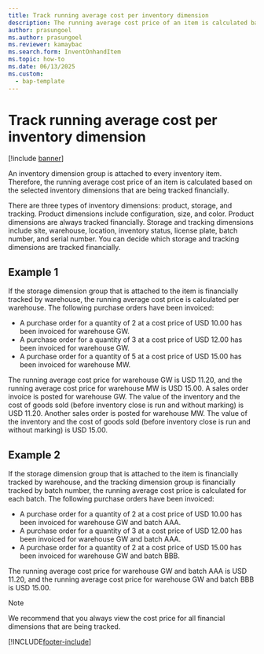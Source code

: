 ```yaml
---
title: Track running average cost per inventory dimension
description: The running average cost price of an item is calculated based on the selected inventory dimensions that are being tracked financially.
author: prasungoel
ms.author: prasungoel
ms.reviewer: kamaybac
ms.search.form: InventOnhandItem
ms.topic: how-to
ms.date: 06/13/2025
ms.custom: 
  - bap-template
---
```


# Track running average cost per inventory dimension

[!include [banner](../includes/banner.md)]

An inventory dimension group is attached to every inventory item. Therefore, the running average cost price of an item is calculated based on the selected inventory dimensions that are being tracked financially.

There are three types of inventory dimensions: product, storage, and tracking. Product dimensions include configuration, size, and color. Product dimensions are always tracked financially. Storage and tracking dimensions include site, warehouse, location, inventory status, license plate, batch number, and serial number. You can decide which storage and tracking dimensions are tracked financially.

## Example 1

If the storage dimension group that is attached to the item is financially tracked by warehouse, the running average cost price is calculated per warehouse. The following purchase orders have been invoiced:

- A purchase order for a quantity of 2 at a cost price of USD 10.00 has been invoiced for warehouse GW.
- A purchase order for a quantity of 3 at a cost price of USD 12.00 has been invoiced for warehouse GW.
- A purchase order for a quantity of 5 at a cost price of USD 15.00 has been invoiced for warehouse MW.

The running average cost price for warehouse GW is USD 11.20, and the running average cost price for warehouse MW is USD 15.00. A sales order invoice is posted for warehouse GW. The value of the inventory and the cost of goods sold (before inventory close is run and without marking) is USD 11.20. Another sales order is posted for warehouse MW. The value of the inventory and the cost of goods sold (before inventory close is run and without marking) is USD 15.00.

## Example 2

If the storage dimension group that is attached to the item is financially tracked by warehouse, and the tracking dimension group is financially tracked by batch number, the running average cost price is calculated for each batch. The following purchase orders have been invoiced:

- A purchase order for a quantity of 2 at a cost price of USD 10.00 has been invoiced for warehouse GW and batch AAA.
- A purchase order for a quantity of 3 at a cost price of USD 12.00 has been invoiced for warehouse GW and batch AAA.
- A purchase order for a quantity of 2 at a cost price of USD 15.00 has been invoiced for warehouse GW and batch BBB.

The running average cost price for warehouse GW and batch AAA is USD 11.20, and the running average cost price for warehouse GW and batch BBB is USD 15.00.

> [!NOTE]
> We recommend that you always view the cost price for all financial dimensions that are being tracked.

[!INCLUDE[footer-include](../../includes/footer-banner.md)]
